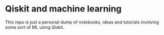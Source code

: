 # Qiskit and machine learning

This repo is just a personal dump of notebooks, ideas and tutorials involving some sort of ML using Qiskit.
